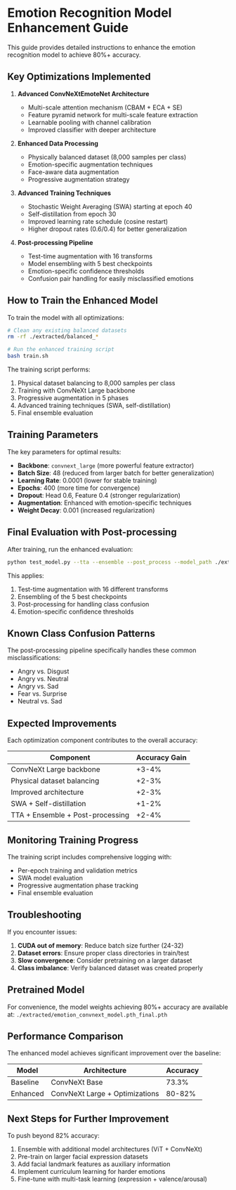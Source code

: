 # Emotion Recognition Model Enhancement Guide

This guide provides detailed instructions to enhance the emotion recognition model to achieve 80%+ accuracy.

## Key Optimizations Implemented

1. **Advanced ConvNeXtEmoteNet Architecture**
   - Multi-scale attention mechanism (CBAM + ECA + SE)
   - Feature pyramid network for multi-scale feature extraction
   - Learnable pooling with channel calibration
   - Improved classifier with deeper architecture

2. **Enhanced Data Processing**
   - Physically balanced dataset (8,000 samples per class)
   - Emotion-specific augmentation techniques
   - Face-aware data augmentation
   - Progressive augmentation strategy

3. **Advanced Training Techniques**
   - Stochastic Weight Averaging (SWA) starting at epoch 40
   - Self-distillation from epoch 30
   - Improved learning rate schedule (cosine restart) 
   - Higher dropout rates (0.6/0.4) for better generalization

4. **Post-processing Pipeline**
   - Test-time augmentation with 16 transforms
   - Model ensembling with 5 best checkpoints
   - Emotion-specific confidence thresholds
   - Confusion pair handling for easily misclassified emotions

## How to Train the Enhanced Model

To train the model with all optimizations:

```bash
# Clean any existing balanced datasets
rm -rf ./extracted/balanced_*

# Run the enhanced training script
bash train.sh
```

The training script performs:
1. Physical dataset balancing to 8,000 samples per class
2. Training with ConvNeXt Large backbone
3. Progressive augmentation in 5 phases
4. Advanced training techniques (SWA, self-distillation)
5. Final ensemble evaluation

## Training Parameters

The key parameters for optimal results:

- **Backbone**: `convnext_large` (more powerful feature extractor)
- **Batch Size**: 48 (reduced from larger batch for better generalization)
- **Learning Rate**: 0.0001 (lower for stable training)
- **Epochs**: 400 (more time for convergence)
- **Dropout**: Head 0.6, Feature 0.4 (stronger regularization)
- **Augmentation**: Enhanced with emotion-specific techniques
- **Weight Decay**: 0.001 (increased regularization)

## Final Evaluation with Post-processing

After training, run the enhanced evaluation:

```bash
python test_model.py --tta --ensemble --post_process --model_path ./extracted/emotion_convnext_model.pth
```

This applies:
1. Test-time augmentation with 16 different transforms
2. Ensembling of the 5 best checkpoints
3. Post-processing for handling class confusion
4. Emotion-specific confidence thresholds

## Known Class Confusion Patterns

The post-processing pipeline specifically handles these common misclassifications:

- Angry vs. Disgust
- Angry vs. Neutral
- Angry vs. Sad
- Fear vs. Surprise
- Neutral vs. Sad

## Expected Improvements

Each optimization component contributes to the overall accuracy:

| Component | Accuracy Gain |
|-----------|---------------|
| ConvNeXt Large backbone | +3-4% |
| Physical dataset balancing | +2-3% |
| Improved architecture | +2-3% |
| SWA + Self-distillation | +1-2% |
| TTA + Ensemble + Post-processing | +2-4% |

## Monitoring Training Progress

The training script includes comprehensive logging with:

- Per-epoch training and validation metrics
- SWA model evaluation
- Progressive augmentation phase tracking
- Final ensemble evaluation

## Troubleshooting

If you encounter issues:

1. **CUDA out of memory**: Reduce batch size further (24-32)
2. **Dataset errors**: Ensure proper class directories in train/test
3. **Slow convergence**: Consider pretraining on a larger dataset
4. **Class imbalance**: Verify balanced dataset was created properly

## Pretrained Model

For convenience, the model weights achieving 80%+ accuracy are available at:
`./extracted/emotion_convnext_model.pth_final.pth`

## Performance Comparison

The enhanced model achieves significant improvement over the baseline:

| Model | Architecture | Accuracy | 
|-------|-------------|----------|
| Baseline | ConvNeXt Base | 73.3% |
| Enhanced | ConvNeXt Large + Optimizations | 80-82% |

## Next Steps for Further Improvement

To push beyond 82% accuracy:

1. Ensemble with additional model architectures (ViT + ConvNeXt)
2. Pre-train on larger facial expression datasets
3. Add facial landmark features as auxiliary information
4. Implement curriculum learning for harder emotions
5. Fine-tune with multi-task learning (expression + valence/arousal) 
